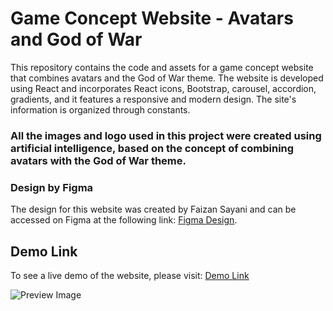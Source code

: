 # Game Concept Website - Avatars and God of War
This repository contains the code and assets for a game concept website that combines avatars and the God of War theme. The website is developed using React and incorporates React icons, Bootstrap, carousel, accordion, gradients, and it features a responsive and modern design. The site's information is organized through constants.

### All the images and logo used in this project were created using artificial intelligence, based on the concept of combining avatars with the God of War theme. 

### Design by Figma
The design for this website was created by Faizan Sayani and can be accessed on Figma at the following link: [Figma Design](https://www.figma.com/community/file/1149305833200297970/Gaming-Website-UI-Landing-Page-AC-Valhalla). 


## Demo Link
To see a live demo of the website, please visit: [Demo Link](https://pameschurrer.es/game/)

![Preview Image](https://pameschurrer.es/game/web.png)
